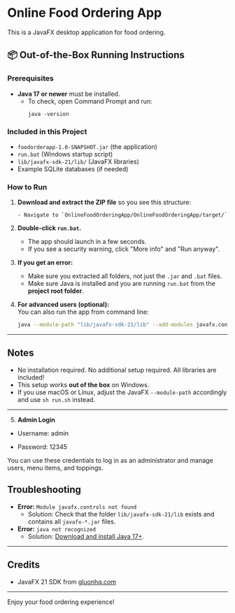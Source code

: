 # Online Food Ordering App

This is a JavaFX desktop application for food ordering.

## 📦 Out-of-the-Box Running Instructions

### Prerequisites
- **Java 17 or newer** must be installed.
  - To check, open Command Prompt and run:  
    ```
    java -version
    ```

### Included in this Project
- `foodorderapp-1.0-SNAPSHOT.jar` (the application)
- `run.bat` (Windows startup script)
- `lib/javafx-sdk-21/lib/` (JavaFX libraries)
- Example SQLite databases (if needed)

### How to Run

1. **Download and extract the ZIP file** so you see this structure:
    ```
    - Navigate to `OnlineFoodOrderingApp/OnlineFoodOrderingApp/target/`
    ```

2. **Double-click `run.bat`.**

    - The app should launch in a few seconds.
    - If you see a security warning, click "More info" and "Run anyway".

3. **If you get an error:**
    - Make sure you extracted all folders, not just the `.jar` and `.bat` files.
    - Make sure Java is installed and you are running `run.bat` from the **project root folder**.

4. **For advanced users (optional):**  
   You can also run the app from command line:
    ```sh
    java --module-path "lib/javafx-sdk-21/lib" --add-modules javafx.controls,javafx.fxml -jar foodorderapp-1.0-SNAPSHOT.jar
    ```

---

## Notes

- No installation required. No additional setup required. All libraries are included!
- This setup works **out of the box** on Windows.  
- If you use macOS or Linux, adjust the JavaFX `--module-path` accordingly and use `sh run.sh` instead.

---
5. **Admin Login**

- Username: admin

- Password: 12345

You can use these credentials to log in as an administrator and manage users, menu items, and toppings.

## Troubleshooting

- **Error:** `Module javafx.controls not found`
    - Solution: Check that the folder `lib/javafx-sdk-21/lib` exists and contains all `javafx-*.jar` files.
- **Error:** `java not recognized`
    - Solution: [Download and install Java 17+](https://adoptium.net/).

---

## Credits

- JavaFX 21 SDK from [gluonhq.com](https://gluonhq.com/products/javafx/)

---

Enjoy your food ordering experience!
